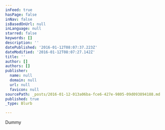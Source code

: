 ```yaml
---
inFeed: true
hasPage: false
inNav: false
isBasedOnUrl: null
inLanguage: null
starred: false
keywords: []
description: ''
datePublished: '2016-01-12T08:07:37.223Z'
dateModified: '2016-01-12T08:07:27.142Z'
title: ''
author: []
authors: []
publisher:
  name: null
  domain: null
  url: null
  favicon: null
sourcePath: _posts/2016-01-12-013a06ba-fce6-427e-9805-09d093894188.md
published: true
_type: Blurb

---
```

Dummy